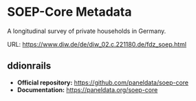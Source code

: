 # SOEP-Core Metadata

A longitudinal survey of private households in Germany. 

URL: https://www.diw.de/de/diw_02.c.221180.de/fdz_soep.html

## ddionrails

-   **Official repository:** https://github.com/paneldata/soep-core
-   **Documentation:** https://paneldata.org/soep-core

